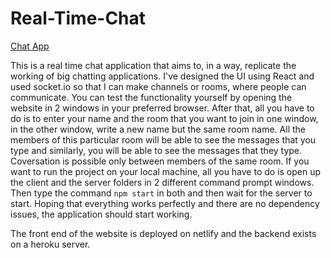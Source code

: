 # Real-Time-Chat
[Chat App](https://5ed29ee4987c7a85c8356fae--gifted-hoover-3572c8.netlify.app)


This is a real time chat application that aims to, in a way, replicate the working of big chatting applications. I've designed the UI using React and used socket.io so that I can
make channels or rooms, where people can communicate. You can test the functionality yourself by opening the website in 2 windows in your preferred browser. After that, all you have to do is to enter your name and the room that you want to join in one window, in the other window, write a new name but the same room name. All the members of this particular room will be able to see the messages that you type and similarly, you will be able to see the messages that they type. Coversation is possible only between members of the same room. If you want to run the project on your local machine, all you have to do is open up the client and the server folders in 2 different command prompt windows. Then type the command `npm start` in both and then wait for the server to start. Hoping that everything works perfectly and there are no dependency issues, the application should start working. 


The front end of the website is deployed on netlify and the backend exists on a heroku server. 
